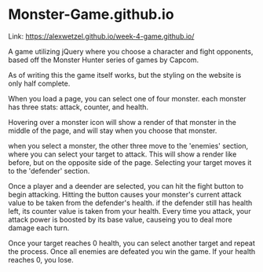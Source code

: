 # Monster-Game.github.io

Link: https://alexwetzel.github.io/week-4-game.github.io/

A game utilizing jQuery where you choose a character and fight opponents, based off the Monster Hunter series of games by Capcom.

As of writing this the game itself works, but the styling on the website is only half complete.

When you load a page, you can select one of four monster. each monster has three stats: attack, counter, and health.

Hovering over a monster icon will show a render of that monster in the middle of the page, and will stay when you choose that monster.

when you select a monster, the other three move to the 'enemies' section, where you can select your target to attack. This will show a render like before, but on the opposite side of the page. Selecting your target moves it to the 'defender' section.

Once a player and a deender are selected, you can hit the fight button to begin attacking. Hitting the button causes your monster's current attack value to be taken from the defender's health. if the defender still has health left, its counter value is taken from your health. Every time you attack, your attack power is boosted by its base value, causeing you to deal more damage each turn.

Once your target reaches 0 health, you can select another target and repeat the process. Once all enemies are defeated you win the game. If your health reaches 0, you lose.